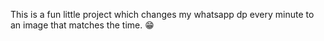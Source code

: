 This is a fun little project which changes my whatsapp dp every minute to an image that matches the time. 	:grin:
